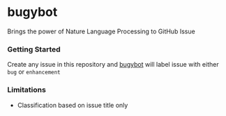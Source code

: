 # bugybot
Brings the power of Nature Language Processing to GitHub Issue

### Getting Started
Create any issue in this repository and [bugybot](https://github.com/bugybot) will label issue with either `bug` or `enhancement`

### Limitations
* Classification based on issue title only
